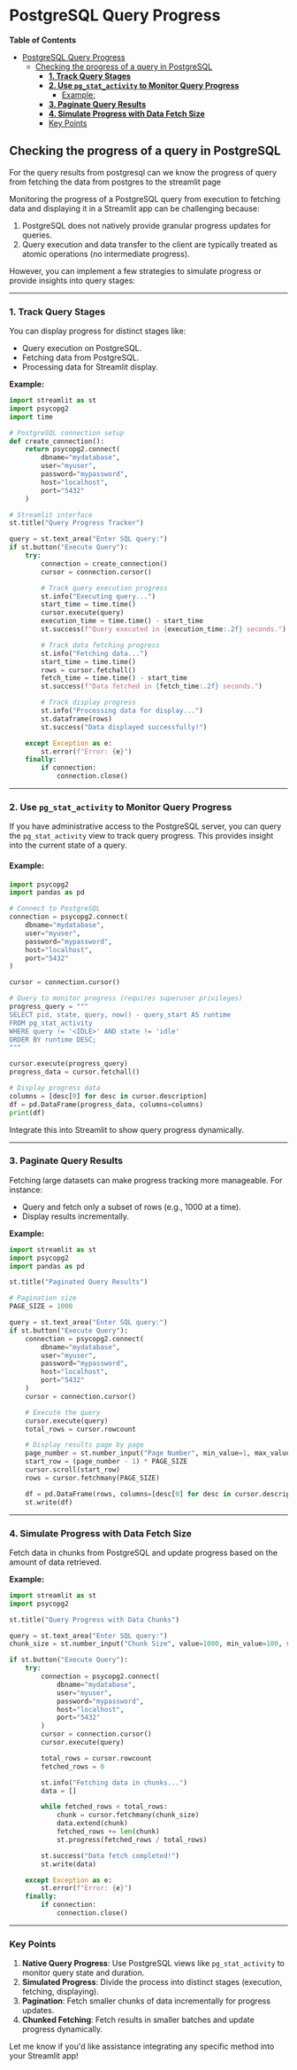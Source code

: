 # PostgreSQL Query Progress

<!-- markdown-toc start - Don't edit this section. Run M-x markdown-toc-refresh-toc -->

**Table of Contents**

- [PostgreSQL Query Progress](#postgresql-query-progress)
  - [Checking the progress of a query in PostgreSQL](#checking-the-progress-of-a-query-in-postgresql)
    - [**1. Track Query Stages**](#1-track-query-stages)
    - [**2. Use `pg_stat_activity` to Monitor Query Progress**](#2-use-pg_stat_activity-to-monitor-query-progress)
      - [Example:](#example)
    - [**3. Paginate Query Results**](#3-paginate-query-results)
    - [**4. Simulate Progress with Data Fetch Size**](#4-simulate-progress-with-data-fetch-size)
    - [Key Points](#key-points)

<!-- markdown-toc end -->

## Checking the progress of a query in PostgreSQL

For the query results from postgresql can we know the progress of query from
fetching the data from postgres to the streamlit page

Monitoring the progress of a PostgreSQL query from execution to fetching data
and displaying it in a Streamlit app can be challenging because:

1. PostgreSQL does not natively provide granular progress updates for queries.
2. Query execution and data transfer to the client are typically treated as
   atomic operations (no intermediate progress).

However, you can implement a few strategies to simulate progress or provide
insights into query stages:

---

### **1. Track Query Stages**

You can display progress for distinct stages like:

- Query execution on PostgreSQL.
- Fetching data from PostgreSQL.
- Processing data for Streamlit display.

**Example:**

```python
import streamlit as st
import psycopg2
import time

# PostgreSQL connection setup
def create_connection():
    return psycopg2.connect(
        dbname="mydatabase",
        user="myuser",
        password="mypassword",
        host="localhost",
        port="5432"
    )

# Streamlit interface
st.title("Query Progress Tracker")

query = st.text_area("Enter SQL query:")
if st.button("Execute Query"):
    try:
        connection = create_connection()
        cursor = connection.cursor()

        # Track query execution progress
        st.info("Executing query...")
        start_time = time.time()
        cursor.execute(query)
        execution_time = time.time() - start_time
        st.success(f"Query executed in {execution_time:.2f} seconds.")

        # Track data fetching progress
        st.info("Fetching data...")
        start_time = time.time()
        rows = cursor.fetchall()
        fetch_time = time.time() - start_time
        st.success(f"Data fetched in {fetch_time:.2f} seconds.")

        # Track display progress
        st.info("Processing data for display...")
        st.dataframe(rows)
        st.success("Data displayed successfully!")

    except Exception as e:
        st.error(f"Error: {e}")
    finally:
        if connection:
            connection.close()
```

---

### **2. Use `pg_stat_activity` to Monitor Query Progress**

If you have administrative access to the PostgreSQL server, you can query the
`pg_stat_activity` view to track query progress. This provides insight into the
current state of a query.

#### Example:

```python
import psycopg2
import pandas as pd

# Connect to PostgreSQL
connection = psycopg2.connect(
    dbname="mydatabase",
    user="myuser",
    password="mypassword",
    host="localhost",
    port="5432"
)

cursor = connection.cursor()

# Query to monitor progress (requires superuser privileges)
progress_query = """
SELECT pid, state, query, now() - query_start AS runtime
FROM pg_stat_activity
WHERE query != '<IDLE>' AND state != 'idle'
ORDER BY runtime DESC;
"""

cursor.execute(progress_query)
progress_data = cursor.fetchall()

# Display progress data
columns = [desc[0] for desc in cursor.description]
df = pd.DataFrame(progress_data, columns=columns)
print(df)
```

Integrate this into Streamlit to show query progress dynamically.

---

### **3. Paginate Query Results**

Fetching large datasets can make progress tracking more manageable. For instance:

- Query and fetch only a subset of rows (e.g., 1000 at a time).
- Display results incrementally.

**Example:**

```python
import streamlit as st
import psycopg2
import pandas as pd

st.title("Paginated Query Results")

# Pagination size
PAGE_SIZE = 1000

query = st.text_area("Enter SQL query:")
if st.button("Execute Query"):
    connection = psycopg2.connect(
        dbname="mydatabase",
        user="myuser",
        password="mypassword",
        host="localhost",
        port="5432"
    )
    cursor = connection.cursor()

    # Execute the query
    cursor.execute(query)
    total_rows = cursor.rowcount

    # Display results page by page
    page_number = st.number_input("Page Number", min_value=1, max_value=(total_rows // PAGE_SIZE) + 1, step=1)
    start_row = (page_number - 1) * PAGE_SIZE
    cursor.scroll(start_row)
    rows = cursor.fetchmany(PAGE_SIZE)

    df = pd.DataFrame(rows, columns=[desc[0] for desc in cursor.description])
    st.write(df)
```

---

### **4. Simulate Progress with Data Fetch Size**

Fetch data in chunks from PostgreSQL and update progress based on the amount of data retrieved.

**Example:**

```python
import streamlit as st
import psycopg2

st.title("Query Progress with Data Chunks")

query = st.text_area("Enter SQL query:")
chunk_size = st.number_input("Chunk Size", value=1000, min_value=100, step=100)

if st.button("Execute Query"):
    try:
        connection = psycopg2.connect(
            dbname="mydatabase",
            user="myuser",
            password="mypassword",
            host="localhost",
            port="5432"
        )
        cursor = connection.cursor()
        cursor.execute(query)

        total_rows = cursor.rowcount
        fetched_rows = 0

        st.info("Fetching data in chunks...")
        data = []

        while fetched_rows < total_rows:
            chunk = cursor.fetchmany(chunk_size)
            data.extend(chunk)
            fetched_rows += len(chunk)
            st.progress(fetched_rows / total_rows)

        st.success("Data fetch completed!")
        st.write(data)

    except Exception as e:
        st.error(f"Error: {e}")
    finally:
        if connection:
            connection.close()
```

---

### Key Points

1. **Native Query Progress**: Use PostgreSQL views like `pg_stat_activity` to
   monitor query state and duration.
2. **Simulated Progress**: Divide the process into distinct stages (execution,
   fetching, displaying).
3. **Pagination**: Fetch smaller chunks of data incrementally for progress
   updates.
4. **Chunked Fetching**: Fetch results in smaller batches and update progress
   dynamically.

Let me know if you'd like assistance integrating any specific method into your
Streamlit app!

